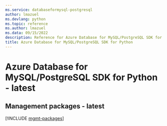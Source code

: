 ```yaml
---
ms.service: databaseformysql-postgresql
author: lmazuel
ms.devlang: python
ms.topic: reference
ms.author: lmazuel
ms.data: 09/15/2022
description: Reference for Azure Database for MySQL/PostgreSQL SDK for Python
title: Azure Database for MySQL/PostgreSQL SDK for Python
---
```

# Azure Database for MySQL/PostgreSQL SDK for Python - latest

## Management packages - latest
[!INCLUDE [mgmt-packages](database-for-mysql-postgresql-mgmt-index.md)]